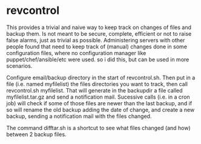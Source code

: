 revcontrol
==========

This provides a trivial and naive way to keep track on changes of files and backup them. Is not meant to be secure, complete, efficient or not to raise false alarms, just as trivial as possible. Administering servers with other people found that need to keep track of (manual) changes done in some configuration files, where no configuration manager like puppet/chef/ansible/etc were used. so i did this, but can be used in more scenarios.

Configure email/backup directory in the start of revcontrol.sh. Then put in a file (i.e. named myfilelist) the files directories you want to track, then call revcontrol.sh myfilelist. That will generate in the backupdir a file called myfilelist.tar.gz and send a notification mail.
Sucessive calls (i.e. in a cron job) will check if some of those files are newer than the last backup, and if so will rename the old backup adding the date of change, and create a new backup, sending a notification mail with the files changed.

The command difftar.sh is a shortcut to see what files changed (and how) between 2 backup files.
